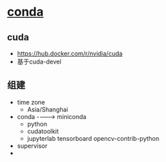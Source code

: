 # [conda](https://github.com/chaiyd/docker/tree/master/conda)

## cuda
- https://hub.docker.com/r/nvidia/cuda
- 基于cuda-devel

## 组建
- time zone
  - Asia/Shanghai
- conda ----> miniconda
  - python 
  - cudatoolkit
  - jupyterlab tensorboard opencv-contrib-python
- supervisor
- 
